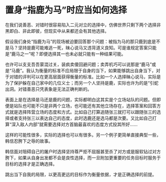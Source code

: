 # 置身“指鹿为马”时应当如何选择


在我们说善恶、对错时很容易陷入二元对立的选择中，仿佛世界只剩下两个选择非黑即白、非此即彼，但现实中从来都还会有其他选择。

假设我们身处“指鹿为马”的现场被迫要回答那个问题：被指为马的那只鹿到底是不是马？坚持是鹿可能难逃一死，昧心说马又违背道义良知。可是谁规定答案只能是“鹿马之一”呢？即便选择其一也未必就只能有一种结果可能。

也许可以支支吾吾蒙混过关，装疯卖傻回避问题；卖弄机巧可以说那是“鹿马”或是“马鹿”。我认为衡量的标准不应局限于自身的当下，如果能够跳出自身当下，对于对错的评判可以在更高层面获得衡量的标准。比如一个人选择昧心说马，实际是为了保护躲在自己家中的几位义士；而另一个人坚持是鹿，实际也许为的是“引蛇出洞。对错善恶只凭表象是无法正确判断的。

表面上是在选择是马还是鹿的问题，实际都明白这其实是个立场站队的问题。但即便是站队也可能不只是非两个立场，也可能还有其他立场存在，选择答案和回答方式就是选择阵营立场的态度和方式。比如自己打算追随张三就打可以跟随张三的选择或者支持张三以表达自己的态度，此时选鹿还是选马都是次要。又比如自己打算“深入敌人内部”就需要选择对方首脑最喜欢的态度方式投其所好……

这样的可能性很多，实际的选择也可以有很多。另一个例子更简单直接典型一些，韩信忍胯下之辱的故事。

韩信面对阻碍自己的屠户时选择坚持尊严拒不屈服甚至杀了对方或是服软钻过对方胯下，如果从自身出发都不会是良性选择，而一旦附加更重要的任务目标时服务于目标的选择才是正确选择。

跳出当下自我的局限，以更高更远的目标作为衡量依据，才是正确选择的前提。
